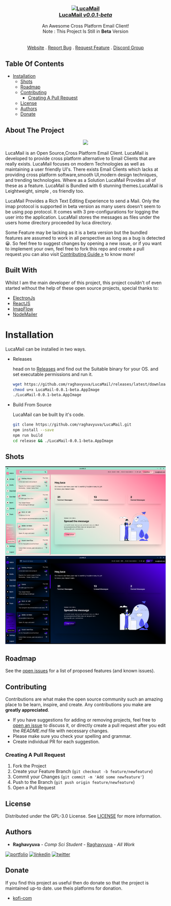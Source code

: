 <br/>
<p align="center">
  <a href="https://lucamail.raghavyuva.com/">
<h3 align="center"><img src="https://imgur.com/tcrXEKK.png" alt="LucaMail"><br>LucaMail <i>v0.0.1-beta</i></h3>  </a>
  <p align="center">
    An Awesome Cross Platform Email Client!
    <br/>
    Note : This Project Is Still in <strong>Beta</strong>  Version
    <br/>
    <br/>
    <br/>
    <a href="https://github.com/raghavyuva/LucaMail/issues">Website</a>
    .
    <a href="https://github.com/raghavyuva/LucaMail/issues">Report Bug</a>
    .
    <a href="https://github.com/raghavyuva/LucaMail/issues">Request Feature</a>
    .
    <a href="https://discord.gg/kG8a7mkvvw">Discord Group</a>
  </p>
</p>



## Table Of Contents
- [Installation](#installation)
  - [Shots](#shots)
  - [Roadmap](#roadmap)
  - [Contributing](#contributing)
    - [Creating A Pull Request](#creating-a-pull-request)
  - [License](https://github.com/raghavyuva/LucaMail/blob/master/LICENSE)
  - [Authors](#authors)
  - [Donate](#donate)

## About The Project

 <p align="center"><img src="https://imgur.com/A2xKUvn.png"></p>
LucaMail is an Open Source,Cross Platform  Email Client. LucaMail is developed to provide cross platform alternative to Email Clients
that are really exists. LucaMail focuses on modern Technologies as well as maintaining a user friendly UI's. There exists  Email Clients which lacks at providing cross platform software,smooth UI,modern design techniques, and trending technologies. Where as a Solution LucaMail Provides all of these as a feature. 
LucaMail is Bundled with 6 stunning themes.LucaMail is Leightweight, simple , os friendly too.

LucaMail Provides a Rich Text Editing Experience to send a Mail. Only the imap protocol is supported in beta version as many users doesn't seem to be using pop protocol.
It comes with 3 pre-configurations for logging the user into the application. LucaMail stores the messages as files  under  the users home directory proceeded by luca directory.

Some Feature may be lacking as it is a beta version but the bundled features are assumed to work in all perspective
as long as a bug is detected 😀. So feel free to suggest changes by opening a new issue, or if you want to implement your own, feel free to fork this repo and create a pull request.you can also visit [Contributing Guide »](#contributing) to know more!


## Built With

Whilst I am the main developer of this project, this project couldn't of even started without the help of these open source projects, special thanks to:

* [ElectronJs](https://www.electronjs.org/)
* [ReactJS](https://reactjs.org/)
* [ImapFlow](https://imapflow.com/)
* [NodeMailer](https://nodemailer.com/about/)


# Installation

LucaMail can be installed in two ways.

- Releases

  head on to [Releases](https://github.com/raghavyuva/LucaMail/releases/latest) and find out the Suitable binary for your OS. and set executable permissions and run it.

  ```sh
  wget https://github.com/raghavyuva/LucaMail/releases/latest/download/LucaMail-0.0.1-beta.AppImage
  chmod u+x LucaMail-0.0.1-beta.AppImage
  ./LucaMail-0.0.1-beta.AppImage
  ```
- Build From Source

  LucaMail can be built by it's code.
  ```sh
  git clone https://github.com/raghavyuva/LucaMail.git
  npm install --save
  npm run build
  cd release && ./LucaMail-0.0.1-beta.AppImage
  ```

## Shots

<img src="https://github.com/raghavyuva/LandLucamail/blob/master/src/Static/ssCreamRose.png" alt="LucaMail">
<img src="https://github.com/raghavyuva/LandLucamail/blob/master/src/Static/ssDark.png" alt="LucaMail">

## Roadmap

See the [open issues](https://github.com/raghavyuva/LucaMail/issues) for a list of proposed features (and known issues).

## Contributing

Contributions are what make the open source community such an amazing place to be learn, inspire, and create. Any contributions you make are **greatly appreciated**.
* If you have suggestions for adding or removing projects, feel free to [open an issue](https://github.com/raghavyuva/LucaMail/issues/new) to discuss it, or directly create a pull request after you edit the *README.md* file with necessary changes.
* Please make sure you check your spelling and grammar.
* Create individual PR for each suggestion.

### Creating A Pull Request

1. Fork the Project
2. Create your Feature Branch (`git checkout -b feature/newfeature`)
3. Commit your Changes (`git commit -m 'Add some newfeature'`)
4. Push to the Branch (`git push origin feature/newfeature`)
5. Open a Pull Request

## License

Distributed under the GPL-3.0 License. See [LICENSE](https://github.com/raghavyuva/LucaMail/blob/main/LICENSE.md) for more information.

## Authors

* **Raghavyuva** - *Comp Sci Student* - [Raghavyuva](https://raghavyuva.com/) - *All Work*

[![portfolio](https://img.shields.io/badge/my_portfolio-000?style=for-the-badge&logo=ko-fi&logoColor=white)](https://raghavyuva.com/)
[![linkedin](https://img.shields.io/badge/linkedin-0A66C2?style=for-the-badge&logo=linkedin&logoColor=white)](https://www.linkedin.com/in/raghavyuva)
[![twitter](https://img.shields.io/badge/twitter-1DA1F2?style=for-the-badge&logo=twitter&logoColor=white)](https://twitter.com/yuva_raghav)

## Donate
If you find this project as useful then do donate so that the project is maintained up-to date.
use  theis platforms for donation.
- [kofi-com](https://ko-fi.com/raghavyuva)
